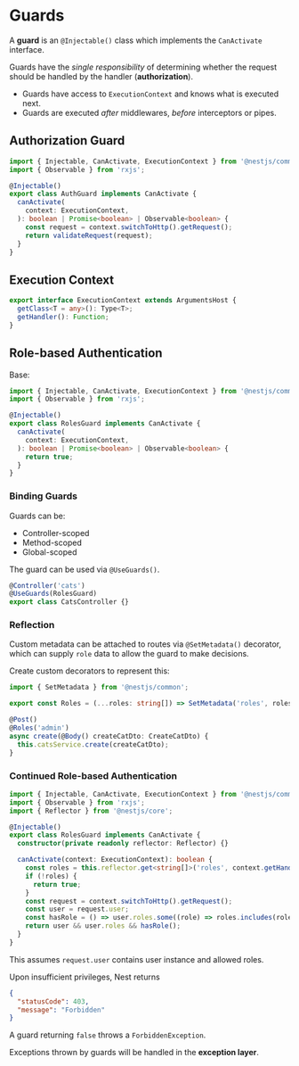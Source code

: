 # Guards

A **guard** is an `@Injectable()` class which implements the `CanActivate` interface.

Guards have the *single responsibility* of determining whether the request should be handled by the handler (**authorization**).

- Guards have access to `ExecutionContext` and knows what is executed next.
- Guards are executed *after* middlewares, *before* interceptors or pipes.

## Authorization Guard

```typescript
import { Injectable, CanActivate, ExecutionContext } from '@nestjs/common';
import { Observable } from 'rxjs';

@Injectable()
export class AuthGuard implements CanActivate {
  canActivate(
    context: ExecutionContext,
  ): boolean | Promise<boolean> | Observable<boolean> {
    const request = context.switchToHttp().getRequest();
    return validateRequest(request);
  }
}
```

## Execution Context

```typescript
export interface ExecutionContext extends ArgumentsHost {
  getClass<T = any>(): Type<T>;
  getHandler(): Function;
}
```

## Role-based Authentication

Base:

```typescript
import { Injectable, CanActivate, ExecutionContext } from '@nestjs/common';
import { Observable } from 'rxjs';

@Injectable()
export class RolesGuard implements CanActivate {
  canActivate(
    context: ExecutionContext,
  ): boolean | Promise<boolean> | Observable<boolean> {
    return true;
  }
}
```

### Binding Guards

Guards can be:

- Controller-scoped
- Method-scoped
- Global-scoped

The guard can be used via `@UseGuards()`.

```typescript
@Controller('cats')
@UseGuards(RolesGuard)
export class CatsController {}
```

### Reflection

Custom metadata can be attached to routes via `@SetMetadata()` decorator, which can supply `role` data to allow the guard to make decisions.

Create custom decorators to represent this:

```typescript
import { SetMetadata } from '@nestjs/common';

export const Roles = (...roles: string[]) => SetMetadata('roles', roles);
```

```typescript
@Post()
@Roles('admin')
async create(@Body() createCatDto: CreateCatDto) {
  this.catsService.create(createCatDto);
}
```

### Continued Role-based Authentication

```typescript
import { Injectable, CanActivate, ExecutionContext } from '@nestjs/common';
import { Observable } from 'rxjs';
import { Reflector } from '@nestjs/core';

@Injectable()
export class RolesGuard implements CanActivate {
  constructor(private readonly reflector: Reflector) {}

  canActivate(context: ExecutionContext): boolean {
    const roles = this.reflector.get<string[]>('roles', context.getHandler());
    if (!roles) {
      return true;
    }
    const request = context.switchToHttp().getRequest();
    const user = request.user;
    const hasRole = () => user.roles.some((role) => roles.includes(role));
    return user && user.roles && hasRole();
  }
}
```

This assumes `request.user` contains user instance and allowed roles.

Upon insufficient privileges, Nest returns

```json
{
  "statusCode": 403,
  "message": "Forbidden"
}
```

A guard returning `false` throws a `ForbiddenException`.

Exceptions thrown by guards will be handled in the **exception layer**.

